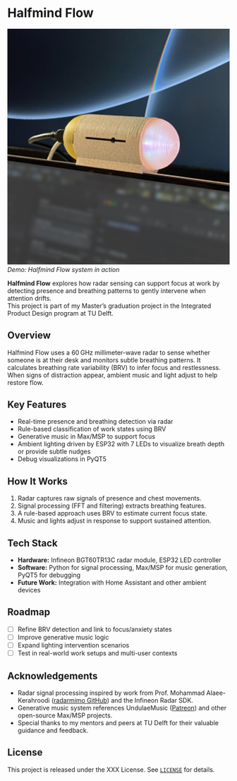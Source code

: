 # Halfmind Flow

![Halfmind Flow Demo](https://github.com/Jerry744/halfmind-flow/blob/main/halfmind-flow-demo.png)
*Demo: Halfmind Flow system in action*

**Halfmind Flow** explores how radar sensing can support focus at work by detecting presence and breathing patterns to gently intervene when attention drifts.  
This project is part of my Master’s graduation project in the Integrated Product Design program at TU Delft.

## Overview

Halfmind Flow uses a 60 GHz millimeter-wave radar to sense whether someone is at their desk and monitors subtle breathing patterns. It calculates breathing rate variability (BRV) to infer focus and restlessness. When signs of distraction appear, ambient music and light adjust to help restore flow.

## Key Features

- Real-time presence and breathing detection via radar  
- Rule-based classification of work states using BRV  
- Generative music in Max/MSP to support focus  
- Ambient lighting driven by ESP32 with 7 LEDs to visualize breath depth or provide subtle nudges  
- Debug visualizations in PyQT5

## How It Works

1. Radar captures raw signals of presence and chest movements.  
2. Signal processing (FFT and filtering) extracts breathing features.  
3. A rule-based approach uses BRV to estimate current focus state.  
4. Music and lights adjust in response to support sustained attention.

## Tech Stack

- **Hardware:** Infineon BGT60TR13C radar module, ESP32 LED controller  
- **Software:** Python for signal processing, Max/MSP for music generation, PyQT5 for debugging  
- **Future Work:** Integration with Home Assistant and other ambient devices

## Roadmap

- [ ] Refine BRV detection and link to focus/anxiety states  
- [ ] Improve generative music logic  
- [ ] Expand lighting intervention scenarios  
- [ ] Test in real-world work setups and multi-user contexts

## Acknowledgements

- Radar signal processing inspired by work from Prof. Mohammad Alaee-Kerahroodi ([radarmimo GitHub](https://github.com/radarmimo/Download-Center)) and the Infineon Radar SDK.
- Generative music system references UndulaeMusic ([Patreon](https://www.patreon.com/UndulaeMusic)) and other open-source Max/MSP projects.
- Special thanks to my mentors and peers at TU Delft for their valuable guidance and feedback.

## License

This project is released under the XXX License. See [`LICENSE`](./LICENSE) for details.